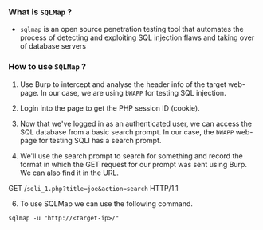 
### What is `SQLMap` ?

- `sqlmap` is an open source penetration testing tool that automates the process of detecting and exploiting SQL injection flaws and taking over of database servers

### How to use `SQLMap` ?

1. Use Burp to intercept and analyse the header info of the target web-page. In our case, we are using `bWAPP` for testing SQL injection.

2. Login into the page to get the PHP session ID (cookie). 

3. Now that we've logged in as an authenticated user, we can access the SQL database from a basic search prompt. In our case, the `bWAPP` web-page for testing SQLI has a search prompt.

4. We'll use the search prompt to search for something and record the format in which the GET request for our prompt was sent using Burp. We can also find it in the URL.

GET /`sqli_1.php?title=joe&action=search` HTTP/1.1


6. To use SQLMap we can use the following command.
```
sqlmap -u "http://<target-ip>/"
```